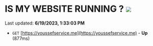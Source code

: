 # IS MY WEBSITE RUNNING ? [![](https://img.shields.io/static/v1?label=Sponsor&message=%E2%9D%A4&logo=GitHub&color=%23fe8e86)](https://github.com/sponsors/<username>)

Last updated: **6/19/2023, 1:33:03 PM**

- `GET` [https://youssefservice.me](https://youssefservice.me) - **Up** (877ms)
